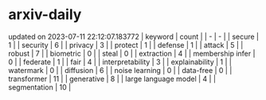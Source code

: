 # arxiv-daily
updated on 2023-07-11 22:12:07.183772
| keyword | count |
| - | - |
| secure | 1 |
| security | 6 |
| privacy | 3 |
| protect | 1 |
| defense | 1 |
| attack | 5 |
| robust | 7 |
| biometric | 0 |
| steal | 0 |
| extraction | 4 |
| membership infer | 0 |
| federate | 1 |
| fair | 4 |
| interpretability | 3 |
| explainability | 1 |
| watermark | 0 |
| diffusion | 6 |
| noise learning | 0 |
| data-free | 0 |
| transformer | 11 |
| generative | 8 |
| large language model | 4 |
| segmentation | 10 |
